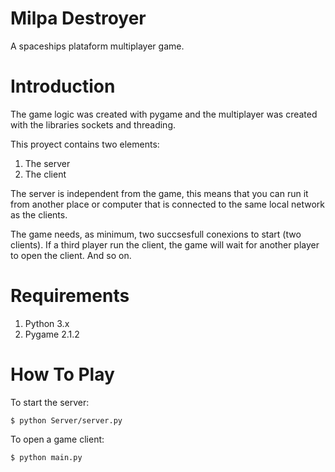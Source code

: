 # **Milpa Destroyer**

A spaceships plataform multiplayer game.

# Introduction

The game logic was created with pygame and the multiplayer was created with the libraries sockets and threading.

This proyect contains two elements:
1. The server
2. The client

The server is independent from the game, this means that you can run it from another place or computer that is connected to the same local network as the clients.

The game needs, as minimum, two succsesfull conexions to start (two clients). If a third player run the client, the game will wait for another player to open the client. And so on.

# Requirements

1. Python 3.x
2. Pygame 2.1.2

# How To Play

To start the server:

```console
$ python Server/server.py
```
To open a game client:

```console
$ python main.py
```

